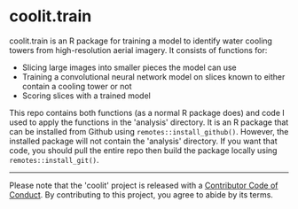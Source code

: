 # coolit.train

coolit.train is an R package for training a model to identify water cooling towers from high-resolution aerial imagery. It consists of functions for:

- Slicing large images into smaller pieces the model can use
- Training a convolutional neural network model on slices known to either contain a cooling tower or not
- Scoring slices with a trained model

This repo contains both functions (as a normal R package does) and code I used to apply the functions in the 'analysis' directory. It is an R package that can be installed from Github using `remotes::install_github()`. However, the installed package will not contain the 'analysis' directory. If you want that code, you should pull the entire repo then build the package locally using `remotes::install_git()`.

  ------------

Please note that the 'coolit' project is released with a [Contributor Code of Conduct](CODE_OF_CONDUCT.md). By contributing to this project, you agree to abide by its terms.
